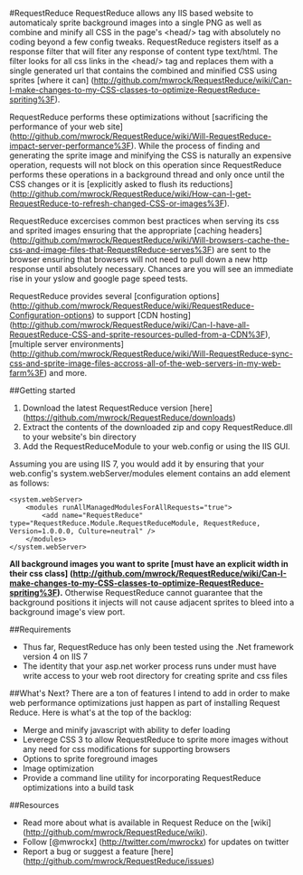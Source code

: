 #RequestReduce
RequestReduce allows any IIS based website to automaticaly sprite background images into a single PNG as well as combine and minify all CSS in the page's &lt;head/&gt; tag with absolutely no coding beyond a few config tweaks. RequestReduce registers itself as a response filter that will fiter any response of content type text/html. The filter looks for all css links in the &lt;head/&gt; tag and replaces them with a single generated url that contains the combined and minified CSS using sprites [where it can] (http://github.com/mwrock/RequestReduce/wiki/Can-I-make-changes-to-my-CSS-classes-to-optimize-RequestReduce-spriting%3F).

RequestReduce performs these optimizations without [sacrificing the performance of your web site] (http://github.com/mwrock/RequestReduce/wiki/Will-RequestReduce-impact-server-performance%3F). While the process of finding and generating the sprite image and minifying the CSS is naturally an expensive operation, requests will not block on this operation since RequestReduce performs these operations in a background thread and only once until the CSS changes or it is [explicitly asked to flush its reductions] (http://github.com/mwrock/RequestReduce/wiki/How-can-I-get-RequestReduce-to-refresh-changed-CSS-or-images%3F).

RequestReduce excercises common best practices when serving its css and sprited images ensuring that the appropriate [caching headers] (http://github.com/mwrock/RequestReduce/wiki/Will-browsers-cache-the-css-and-image-files-that-RequestReduce-serves%3F) are sent to the browser ensuring that browsers will not need to pull down a new http response until absolutely necessary. Chances are you will see an immediate rise in your yslow and google page speed tests.

RequestReduce provides several [configuration options] (http://github.com/mwrock/RequestReduce/wiki/RequestReduce-Configuration-options) to support [CDN hosting] (http://github.com/mwrock/RequestReduce/wiki/Can-I-have-all-RequestReduce-CSS-and-sprite-resources-pulled-from-a-CDN%3F), [multiple server environments] (http://github.com/mwrock/RequestReduce/wiki/Will-RequestReduce-sync-css-and-sprite-image-files-accross-all-of-the-web-servers-in-my-web-farm%3F) and more.

##Getting started
1. Download the latest RequestReduce version [here] (https://github.com/mwrock/RequestReduce/downloads)
2. Extract the contents of the downloaded zip and copy RequestReduce.dll to your website's bin directory
3. Add the RequestReduceModule to your web.config or using the IIS GUI. 

Assuming you are using IIS 7, you would add it by ensuring that your web.config's system.webServer/modules element contains an add element as follows:

    <system.webServer>
        <modules runAllManagedModulesForAllRequests="true">
            <add name="RequestReduce" type="RequestReduce.Module.RequestReduceModule, RequestReduce, Version=1.0.0.0, Culture=neutral" />
        </modules>
    </system.webServer>

**All background images you want to sprite [must have an explicit width in their css class] (http://github.com/mwrock/RequestReduce/wiki/Can-I-make-changes-to-my-CSS-classes-to-optimize-RequestReduce-spriting%3F).** Otherwise RequestReduce cannot guarantee that the background positions it injects will not cause adjacent sprites to bleed into a background image's view port.

##Requirements
* Thus far, RequestReduce has only been tested using the .Net framework version 4 on IIS 7
* The identity that your asp.net worker process runs under must have write access to your web root directory for creating sprite and css files

##What's Next?
There are a ton of features I intend to add in order to make web performance optimizations just happen as part of installing Request Reduce. Here is what's at the top of the backlog:

* Merge and minify javascript with ability to defer loading
* Leverege CSS 3 to allow RequestReduce to sprite more images without any need for css modifications for supporting browsers
* Options to sprite foreground images
* Image optimization
* Provide a command line utility for incorporating RequestReduce optimizations into a build task

##Resources
* Read more about what is available in Request Reduce on the [wiki] (http://github.com/mwrock/RequestReduce/wiki).
* Follow [@mwrockx] (http://twitter.com/mwrockx) for updates on twitter
* Report a bug or suggest a feature [here] (http://github.com/mwrock/RequestReduce/issues)
